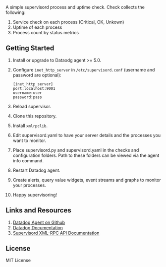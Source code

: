 A simple supervisord process and uptime check. Check collects the following:

1. Service check on each process (Critical, OK, Unkown)
2. Uptime of each process
3. Process count by status metrics

Getting Started
---------------
1. Install or upgrade to Dataodg agent >= 5.0.
2. Configure `inet_http_server` in `/etc/supervisord.conf` (username and password are optional):

    ```
    [inet_http_server]
    port:localhost:9001
    username:user
    password:pass
    ```
3. Reload supervisor.
4. Clone this repository.
5. Install `xmlrpclib`.
6. Edit supervisord.yaml to have your server details and the processes you want to monitor.
7. Place supervisord.py and supervisord.yaml in the checks and configuration folders. Path to these folders can be viewed via the agent info command.
8. Restart Datadog agent.
9. Create alerts, query value widgets, event streams and graphs to monitor your processes.
10. Happy supervisoring!

Links and Resources
-------------------
1. [Datadog Agent on Github](https://github.com/DataDog/dd-agent/)
2. [Datadog Documentation](http://docs.datadoghq.com/)
3. [Supervisord XML-RPC API Documentation](http://supervisord.org/api.html)

License
-------
MIT License

